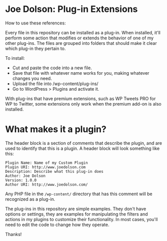 # Joe Dolson: Plug-in Extensions

How to use these references:

Every file in this repository can be installed as a plug-in. When installed, it'll perform some action that modifies or extends the behavior of one of my other plug-ins. The files are grouped into folders that should make it clear which plug-in they pertain to. 

To install:

* Cut and paste the code into a new file.
* Save that file with whatever name works for you, making whatever changes you need.
* Upload the file into /wp-content/plug-ins/
* Go to WordPress > Plugins and activate it. 

With plug-ins that have premium extensions, such as WP Tweets PRO for WP to Twitter, some extensions only work when the premium add-on is also installed. 

# What makes it a plugin?

The header block is a section of comments that describe the plugin, and are used to identify that this is a plugin. A header block will look something like this:

```
Plugin Name: Name of my Custom Plugin
Plugin URI: http://www.joedolson.com
Description: Describe what this plug-in does
Author: Joe Dolson
Version: 1.0.0
Author URI: http://www.joedolson.com/
```

Any PHP file in the `/wp-content/` directory that has this comment will be recognized as a plug-in.

The plug-ins in this repository are simple examples. They don't have options or settings, they are examples for manipulating the filters and actions in my plugins to customize their functionality. In most cases, you'll need to edit the code to change how they operate.

Thanks!
